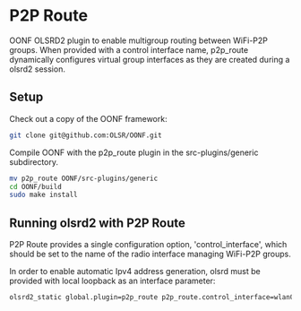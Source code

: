 # P2P Route

OONF OLSRD2 plugin to enable multigroup routing between WiFi-P2P groups. When provided with a control interface name, p2p_route dynamically configures virtual group interfaces as they are created during a olsrd2 session.


## Setup

Check out a copy of the OONF framework:


```sh
git clone git@github.com:OLSR/OONF.git

```

Compile OONF with the p2p_route plugin in the src-plugins/generic subdirectory.


```sh
mv p2p_route OONF/src-plugins/generic
cd OONF/build
sudo make install

```

## Running olsrd2 with P2P Route


P2P Route provides a single configuration option, 'control_interface', which should be set to the name of the radio interface managing WiFi-P2P groups.

In order to enable automatic Ipv4 address generation, olsrd must be provided with local loopback as an interface parameter:


```sh
olsrd2_static global.plugin=p2p_route p2p_route.control_interface=wlan0 lo

```
